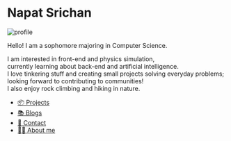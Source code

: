 # Napat Srichan

<img alt="profile" class="w-32 h-32 float-right" src="/profile.png" />

Hello! I am a sophomore majoring in Computer Science.

I am interested in front-end and physics simulation,  
currently learning about back-end and artificial intelligence.  
I love tinkering stuff and creating small projects solving everyday problems;  
looking forward to contributing to communities!  
I also enjoy rock climbing and hiking in nature.

- [📦 Projects](/projects)
- [📚 Blogs](/blogs)
- [📧 Contact](/contact)
- [💁‍♂️ About me](/about)
